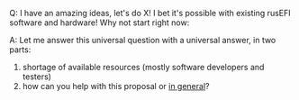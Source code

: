 Q: I have an amazing ideas, let's do X! I bet it's possible with existing rusEFI software and hardware! Why not start right now:

A: Let me answer this universal question with a universal answer, in two parts:
   
   1) shortage of available resources (mostly software developers and testers)
   2) how can you help with this proposal or [in general](HOWTO_help_rusEfi)?


